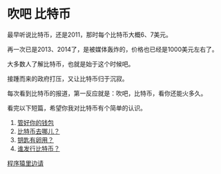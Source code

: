 # 吹吧 比特币

最早听说比特币，还是2011，那时每个比特币大概6、7美元。

再一次已是2013、2014了，是被媒体轰炸的，价格也已经是1000美元左右了。

大多数人了解比特币，也就是始于这个时候吧。

接踵而来的政府打压，又让比特币归于沉寂。

每次看到比特币的报道，第一反应就是：吹吧，比特币，看你还能火多久。

看完以下短篇，希望你我对比特币有个简单的认识。

1. [管好你的钱包](abc/WALLET.md)
2. [比特币去哪儿？](abc/WHERE.md)
3. [钥匙有卵用？](abc/KEY.md)
4. [谁发行比特币？](abc/MINER.md)

[程序猿里边请](ape/README.md)
